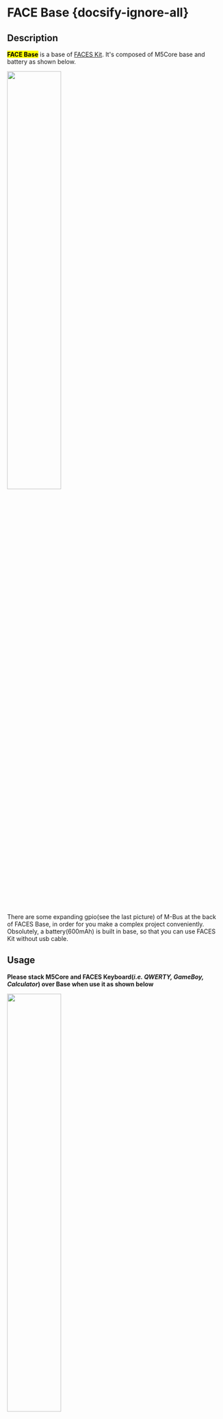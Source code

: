 # FACE Base {docsify-ignore-all}

## Description

**<mark>FACE Base</mark>** is a base of [FACES Kit](en/core/face_kit). It's composed of M5Core base and battery as shown below.

<img src="assets/img/product_pics/base/faces_06.png" width="50%" height="50%">

There are some expanding gpio(see the last picture) of M-Bus at the back of FACES Base, in order for you make a complex project conveniently. Obsolutely, a battery(600mAh) is built in base, so that you can use FACES Kit without usb cable.

## Usage

**Please stack M5Core and FACES Keyboard(*i.e. QWERTY, GameBoy, Calculator*) over Base when use it as shown below**

<img src="assets/img/product_pics/base/faces_07.png" width="50%" height="50%">

## Related Link

- **[Purchase FACES Kit](https://www.aliexpress.com/store/product/M5Stack-NEW-Offer-ESP32-Open-Source-Faces-Pocket-Computer-with-Keyboard-Gameboy-Calculator-for-Micropython-Arduino/3226069_32843973578.html?spm=2114.12010615.8148356.2.75cdb3ceTGkLQo)**


## M-Bus

<img src="assets/img/product_pics/core/M-BUS.png" alt="basic_05" width="60%" height="60%">
